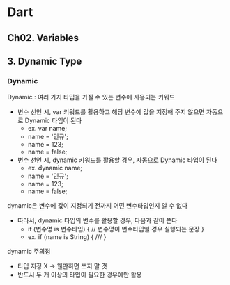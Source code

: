 # Dart

## Ch02. Variables

## 3. Dynamic Type

### Dynamic

Dynamic : 여러 가지 타입을 가질 수 있는 변수에 사용되는 키워드

- 변수 선언 시, var 키워드를 활용하고 해당 변수에 값을 지정해 주지 않으면 자동으로 Dynamic 타입이 된다
  - ex. var name;
  - name = '민규';
  - name = 123;
  - name = false;
- 변수 선언 시, dynamic 키워드를 활용할 경우, 자동으로 Dynamic 타입이 된다
  - ex. dynamic name;
  - name = '민규';
  - name = 123;
  - name = false;

dynamic은 변수에 값이 지정되기 전까지 어떤 변수타입인지 알 수 없다

- 따라서, dynamic 타입의 변수를 활용할 경우, 다음과 같이 쓴다
  - if (변수명 is 변수타입) { // 변수명이 변수타입일 경우 실행되는 문장 }
  - ex. if (name is String) {
    ///
    }

dynamic 주의점

- 타입 지정 X -> 웬만하면 쓰지 말 것
- 반드시 두 개 이상의 타입이 필요한 경우에만 활용
